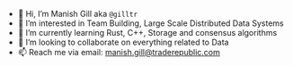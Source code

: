 - 👋 Hi, I’m Manish Gill aka `@gilltr`
- 👀 I’m interested in Team Building, Large Scale Distributed Data Systems
- 🌱 I’m currently learning Rust, C++, Storage and consensus algorithms
- 💞️ I’m looking to collaborate on everything related to Data
- 📫 Reach me via email: manish.gill@traderepublic.com 

<!---
gilltr/gilltr is a ✨ special ✨ repository because its `README.md` (this file) appears on your GitHub profile.
You can click the Preview link to take a look at your changes.
--->
